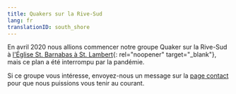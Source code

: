 ```yaml
---
title: Quakers sur la Rive-Sud
lang: fr
translationID: south_shore
---
```

En avril 2020 nous allions commencer notre groupe Quaker sur la Rive-Sud à [l'Église St. Barnabas à St. Lambert](https://goo.gl/maps/BSGXnGXRBBchZZrz7){: rel="noopener" target="_blank"}, mais ce plan a été interrompu par la pandémie.

Si ce groupe vous intéresse, envoyez-nous un message sur la [page contact](/contact-fr) pour que nous puissions vous tenir au courant.

